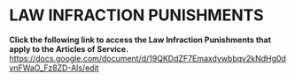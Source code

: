 # **LAW INFRACTION PUNISHMENTS** 
**Click the following link to access the Law Infraction Punishments that apply to the Articles of Service.**
https://docs.google.com/document/d/19QKDdZF7Emaxdywbbqv2kNdHg0dvnFWaO_Fz8ZD-Als/edit

